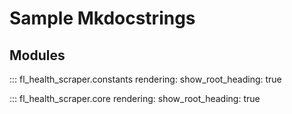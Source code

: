# Sample Mkdocstrings
## Modules

::: fl_health_scraper.constants
    rendering:
        show_root_heading: true

::: fl_health_scraper.core
    rendering:
        show_root_heading: true